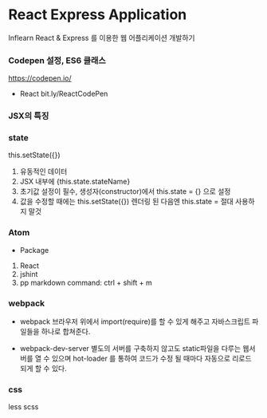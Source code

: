 # React Express Application

Inflearn
React & Express 를 이용한 웹 어플리케이션 개발하기

### Codepen 설정, ES6 클래스
https://codepen.io/

- React
bit.ly/ReactCodePen

### JSX의 특징


### state
this.setState({})

1. 유동적인 데이터
2. JSX 내부에 {this.state.stateName}
3. 초기값 설정이 필수, 생성자(constructor)에서 this.state = {} 으로 설정
4. 값을 수정할 때에는 this.setState({}) 렌더링 된 다음엔 this.state = 절대 사용하지 말것

### Atom
- Package
1. React
2. jshint
3. pp markdown
  command: ctrl + shift + m


### webpack
- webpack
브라우저 위에서 import(require)를 할 수 있게 해주고 자바스크립트 파일들을 하나로 합쳐준다.

- webpack-dev-server
별도의 서버를 구축하지 않고도 static파일을 다루는 웹서버를 열 수 있으며 hot-loader 를 통하여 코드가 수정 될 때마다 자동으로 리로드 되게 할 수 있다.

### css
less
scss